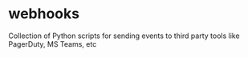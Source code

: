 # webhooks
Collection of Python scripts for sending events to third party tools like PagerDuty, MS Teams, etc

